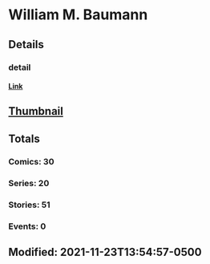 # William M. Baumann 
## Details
### detail
#### [Link](http://marvel.com/comics/creators/1013/moose_baumann?utm_campaign=apiRef&utm_source=225578a89fc76f3d20fbffda5d17a88d)
## [Thumbnail](http://i.annihil.us/u/prod/marvel/i/mg/f/60/4bb7c80d5c8af.jpg)
## Totals
### Comics: 30
### Series: 20
### Stories: 51
### Events: 0
## Modified: 2021-11-23T13:54:57-0500